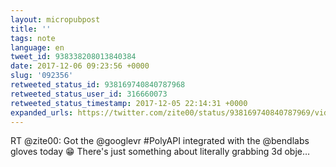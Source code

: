 ```yaml
---
layout: micropubpost
title: ''
tags: note
language: en
tweet_id: 938338208013840384
date: 2017-12-06 09:23:56 +0000
slug: '092356'
retweeted_status_id: 938169740840787968
retweeted_status_user_id: 316660073
retweeted_status_timestamp: 2017-12-05 22:14:31 +0000
expanded_urls: https://twitter.com/zite00/status/938169740840787969/video/1
---
```

RT @zite00: Got the @googlevr #PolyAPI integrated with the @bendlabs gloves today 😁 There's just something about literally grabbing 3d obje…
